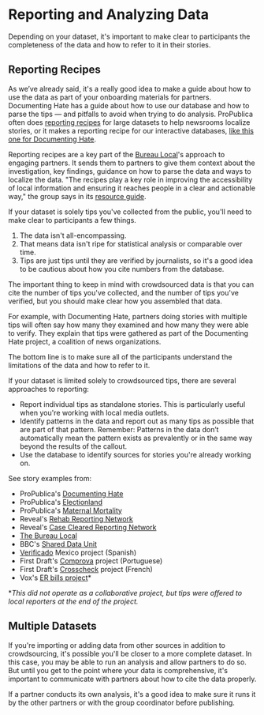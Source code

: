 # Reporting and Analyzing Data

Depending on your dataset, it's important to make clear to participants the completeness of the data and how to refer to it in their stories.

## Reporting Recipes

As we’ve already said, it's a really good idea to make a guide about how to use the data as part of your onboarding materials for partners. Documenting Hate has a guide about how to use our database and how to parse the tips — and pitfalls to avoid when trying to do analysis. ProPublica often does [reporting recipes](https://www.propublica.org/search?qss=reporting+recipe) for large datasets to help newsrooms localize stories, or it makes a reporting recipe for our interactive databases, [like this one for Documenting Hate](https://projects.propublica.org/graphics/hatecrime-data).

Reporting recipes are a key part of the [Bureau Local](https://www.thebureauinvestigates.com/local)'s approach to engaging partners. It sends them to partners to give them context about the investigation, key findings, guidance on how to parse the data and ways to localize the data. "The recipes play a key role in improving the accessibility of local information and ensuring it reaches people in a clear and actionable way," the group says in its [resource guide](https://docs.google.com/document/d/1VVJnVaHK8LuWXnwVcvVEZnkghvLla064vulUrMH-scU/edit).

If your dataset is solely tips you've collected from the public, you'll need to make clear to participants a few things.

1. The data isn't all-encompassing. 
2. That means data isn't ripe for statistical analysis or comparable over time. 
3. Tips are just tips until they are verified by journalists, so it's a good idea to be cautious about how you cite numbers from the database. 

The important thing to keep in mind with crowdsourced data is that you can cite the number of tips you've collected, and the number of tips you've verified, but you should make clear how you assembled that data.

For example, with Documenting Hate, partners doing stories with multiple tips will often say how many they examined and how many they were able to verify. They explain that tips were gathered as part of the Documenting Hate project, a coalition of news organizations.

The bottom line is to make sure all of the participants understand the limitations of the data and how to refer to it.

If your dataset is limited solely to crowdsourced tips, there are several approaches to reporting:

* Report individual tips as standalone stories. This is particularly useful when you're working with local media outlets. 
* Identify patterns in the data and report out as many tips as possible that are part of that pattern. Remember: Patterns in the data don’t automatically mean the pattern exists as prevalently or in the same way beyond the results of the callout.  
* Use the database to identify sources for stories you're already working on. 

See story examples from:

* ProPublica's [Documenting Hate](https://projects.propublica.org/graphics/hatecrimes-stories) 
* ProPublica's [Electionland](https://www.propublica.org/electionland) 
* ProPublica's [Maternal Mortality](https://www.propublica.org/article/lost-mothers-maternal-health-died-childbirth-pregnancy) 
* Reveal's [Rehab Reporting Network](https://www.revealnews.org/local/reveal-reporting-networks/rehab-network/) 
* Reveal's [Case Cleared Reporting Network](https://www.revealnews.org/local/reveal-reporting-networks/case-cleared-network/) 
* [The Bureau Local](https://www.thebureauinvestigates.com/local/local-stories) 
* BBC's [Shared Data Unit](https://www.bbc.com/lnp/sdu/sdu-coverage) 
* [Verificado](https://verificado.mx/) Mexico project \(Spanish\) 
* First Draft's [Comprova](https://projetocomprova.com.br/) project \(Portuguese\) 
* First Draft's [Crosscheck](https://crosscheck.firstdraftnews.org/france-en/) project \(French\) 
* Vox's [ER bills project](https://www.vox.com/2018/2/27/16936638/er-bills-emergency-room-hospital-fees-health-care-costs)\* 

\*_This did not operate as a collaborative project, but tips were offered to local reporters at the end of the project._

## Multiple Datasets

If you're importing or adding data from other sources in addition to crowdsourcing, it's possible you'll be closer to a more complete dataset. In this case, you may be able to run an analysis and allow partners to do so. But until you get to the point where your data is comprehensive, it's important to communicate with partners about how to cite the data properly.

If a partner conducts its own analysis, it's a good idea to make sure it runs it by the other partners or with the group coordinator before publishing.

